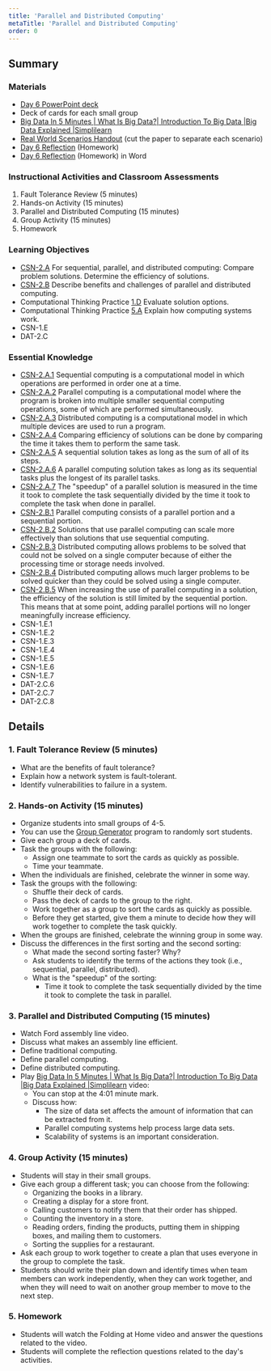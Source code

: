 ```yaml
---
title: 'Parallel and Distributed Computing'
metaTitle: 'Parallel and Distributed Computing'
order: 0
---
```


## Summary

### Materials

* [Day 6 PowerPoint deck](https://1drv.ms/w/s!AqsgsTyHBmRBjz2n4qHObblYfWJu?e=7JO3H6)
* Deck of cards for each small group
* [Big Data In 5 Minutes | What Is Big Data?| Introduction To Big Data |Big Data Explained |Simplilearn](https://youtu.be/bAyrObl7TYE)
* [Real World Scenarios Handout](../real-world-scenarios) (cut the paper to separate each scenario)
* [Day 6 Reflection](../reflection) (Homework)
* [Day 6 Reflection](https://1drv.ms/w/s!AqsgsTyHBmRBjzuTk5OBzbu1BTi7?e=ewM0jk) (Homework) in Word

### Instructional Activities and Classroom Assessments

1. Fault Tolerance Review (5 minutes)
2. Hands-on Activity (15 minutes)
3. Parallel and Distributed Computing (15 minutes)
4. Group Activity (15 minutes)
5. Homework

### Learning Objectives

* [CSN-2.A](https://apcentral.collegeboard.org/pdf/ap-computer-science-principles-course-and-exam-description.pdf?course=ap-computer-science-principles#page=114) For sequential, parallel, and distributed computing:
Compare problem solutions.
Determine the efficiency of solutions.
* [CSN-2.B](https://apcentral.collegeboard.org/pdf/ap-computer-science-principles-course-and-exam-description.pdf?course=ap-computer-science-principles#page=115) Describe benefits and challenges of parallel and distributed computing.
* Computational Thinking Practice [1.D](https://apcentral.collegeboard.org/pdf/ap-computer-science-principles-course-and-exam-description.pdf?course=ap-computer-science-principles#page=23) Evaluate solution options.
* Computational Thinking Practice [5.A](https://apcentral.collegeboard.org/pdf/ap-computer-science-principles-course-and-exam-description.pdf?course=ap-computer-science-principles#page=23) Explain how computing systems work.
* CSN-1.E
* DAT-2.C

### Essential Knowledge 

* [CSN-2.A.1](https://apcentral.collegeboard.org/pdf/ap-computer-science-principles-course-and-exam-description.pdf?course=ap-computer-science-principles#page=114) Sequential computing is a computational model in which operations are performed in order one at a time.
* [CSN-2.A.2](https://apcentral.collegeboard.org/pdf/ap-computer-science-principles-course-and-exam-description.pdf?course=ap-computer-science-principles#page=114) Parallel computing is a computational model where the program is broken into multiple smaller sequential computing operations, some of which are performed simultaneously.
* [CSN-2.A.3](https://apcentral.collegeboard.org/pdf/ap-computer-science-principles-course-and-exam-description.pdf?course=ap-computer-science-principles#page=114) Distributed computing is a computational model in which multiple devices are used to run a program.
* [CSN-2.A.4](https://apcentral.collegeboard.org/pdf/ap-computer-science-principles-course-and-exam-description.pdf?course=ap-computer-science-principles#page=114) Comparing efficiency of solutions can be done by comparing the time it takes them to perform the same task.
* [CSN-2.A.5](https://apcentral.collegeboard.org/pdf/ap-computer-science-principles-course-and-exam-description.pdf?course=ap-computer-science-principles#page=114) A sequential solution takes as long as the sum of all of its steps.
* [CSN-2.A.6](https://apcentral.collegeboard.org/pdf/ap-computer-science-principles-course-and-exam-description.pdf?course=ap-computer-science-principles#page=114) A parallel computing solution takes as long as its sequential tasks plus the longest of its parallel tasks.
* [CSN-2.A.7](https://apcentral.collegeboard.org/pdf/ap-computer-science-principles-course-and-exam-description.pdf?course=ap-computer-science-principles#page=115) The "speedup" of a parallel solution is measured in the time it took to complete the task sequentially divided by the time it took to complete the task when done in parallel.
* [CSN-2.B.1](https://apcentral.collegeboard.org/pdf/ap-computer-science-principles-course-and-exam-description.pdf?course=ap-computer-science-principles#page=115) Parallel computing consists of a parallel portion and a sequential portion.
* [CSN-2.B.2](https://apcentral.collegeboard.org/pdf/ap-computer-science-principles-course-and-exam-description.pdf?course=ap-computer-science-principles#page=115) Solutions that use parallel computing can scale more effectively than solutions that use sequential computing.
* [CSN-2.B.3](https://apcentral.collegeboard.org/pdf/ap-computer-science-principles-course-and-exam-description.pdf?course=ap-computer-science-principles#page=115) Distributed computing allows problems to be solved that could not be solved on a single computer because of either the processing time or storage needs involved.
* [CSN-2.B.4](https://apcentral.collegeboard.org/pdf/ap-computer-science-principles-course-and-exam-description.pdf?course=ap-computer-science-principles#page=115) Distributed computing allows much larger problems to be solved quicker than they could be solved using a single computer.
* [CSN-2.B.5](https://apcentral.collegeboard.org/pdf/ap-computer-science-principles-course-and-exam-description.pdf?course=ap-computer-science-principles#page=115) When increasing the use of parallel computing in a solution, the efficiency of the solution is still limited by the sequential portion. This means that at some point, adding parallel portions will no longer meaningfully increase efficiency.
* CSN-1.E.1
* CSN-1.E.2
* CSN-1.E.3
* CSN-1.E.4
* CSN-1.E.5
* CSN-1.E.6
* CSN-1.E.7
* DAT-2.C.6
* DAT-2.C.7
* DAT-2.C.8

## Details

### 1. Fault Tolerance Review (5 minutes)

* What are the benefits of fault tolerance?
* Explain how a network system is fault-tolerant.
* Identify vulnerabilities to failure in a system.

### 2. Hands-on Activity (15 minutes)

* Organize students into small groups of 4-5.
* You can use the [Group Generator](https://arcade.makecode.com/31859-57060-41272-95490) program to randomly sort students.
* Give each group a deck of cards.
* Task the groups with the following:
    * Assign one teammate to sort the cards as quickly as possible.
    * Time your teammate.
* When the individuals are finished, celebrate the winner in some way.
* Task the groups with the following: 
    * Shuffle their deck of cards.
    * Pass the deck of cards to the group to the right.
    * Work together as a group to sort the cards as quickly as possible.
    * Before they get started, give them a minute to decide how they will work together to complete the task quickly.
* When the groups are finished, celebrate the winning group in some way.
* Discuss the differences in the first sorting and the second sorting:
    * What made the second sorting faster? Why?
    * Ask students to identify the terms of the actions they took (i.e., sequential, parallel, distributed).
    * What is the "speedup" of the sorting:
        * Time it took to complete the task sequentially divided by the time it took to complete the task in parallel.

### 3. Parallel and Distributed Computing (15 minutes)

* Watch Ford assembly line video.
* Discuss what makes an assembly line efficient.
* Define traditional computing.
* Define parallel computing.
* Define distributed computing.
* Play [Big Data In 5 Minutes | What Is Big Data?| Introduction To Big Data |Big Data Explained |Simplilearn](https://youtu.be/bAyrObl7TYE) video:
    * You can stop at the 4:01 minute mark.
    * Discuss how:
        * The size of data set affects the amount of information that can be extracted from it.
        * Parallel computing systems help process large data sets.
        * Scalability of systems is an important consideration.

### 4. Group Activity (15 minutes)

* Students will stay in their small groups.
* Give each group a different task; you can choose from the following:
    * Organizing the books in a library.
    * Creating a display for a store front.
    * Calling customers to notify them that their order has shipped.
    * Counting the inventory in a store.
    * Reading orders, finding the products, putting them in shipping boxes, and mailing them to customers. 
    * Sorting the supplies for a restaurant.
* Ask each group to work together to create a plan that uses everyone in the group to complete the task.
* Students should write their plan down and identify times when team members can work independently, when they can work together, and when they will need to wait on another group member to move to the next step.

### 5. Homework 

* Students will watch the Folding at Home video and answer the questions related to the video.
* Students will complete the reflection questions related to the day's activities.